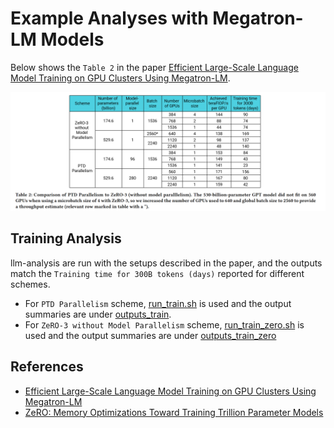 # Example Analyses with Megatron-LM Models

Below shows the `Table 2` in the paper [Efficient Large-Scale Language Model Training on GPU Clusters Using Megatron-LM](https://arxiv.org/abs/2104.04473).

![Table 2 in Efficient Large-Scale Language Model Training on GPU Clusters Using Megatron-LM](../../figures/megatron-lm-2nd-table-2.png)

## Training Analysis

llm-analysis are run with the setups described in the paper, and the outputs match the `Training time for 300B tokens (days)` reported for different schemes.

- For `PTD Parallelism` scheme, [run_train.sh](run_train.sh) is used and the output summaries are under [outputs_train](outputs_train).
- For  `ZeRO-3 without Model Parallelism` scheme, [run_train_zero.sh](run_train_zero.sh) is used and the output summaries are under [outputs_train_zero](outputs_train_zero)


## References
- [Efficient Large-Scale Language Model Training on GPU Clusters Using Megatron-LM](https://arxiv.org/abs/2104.04473)
- [ZeRO: Memory Optimizations Toward Training Trillion Parameter Models](https://arxiv.org/abs/1910.02054v3)
